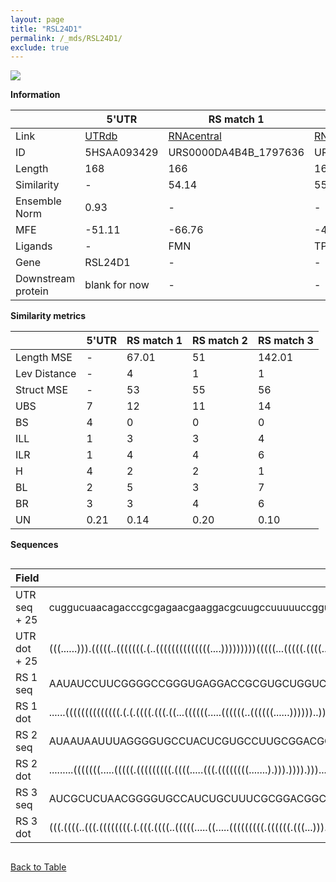 ```yaml
---
layout: page
title: "RSL24D1"
permalink: /_mds/RSL24D1/
exclude: true
---
```




![](../../alns_9.28.22/aln_5HSAA093429_0.998.png?raw=true)


**Information**

| | 5'UTR       | RS match 1   | RS match 2  | RS match 3 |
| ---- | ----------- | ----------- | ----------- | ----------- |
| Link | <a href="http://utrdb.ba.itb.cnr.it/getutr/5HSAA093429/1" target="_blank" rel="noopener noreferrer">UTRdb</a>   | <a href="https://rnacentral.org/rna/URS0000DA4B4B/1797636" target="_blank" rel="noopener noreferrer">RNAcentral</a>     |<a href="https://rnacentral.org/rna/URS0000AB9EB5/626522" target="_blank" rel="noopener noreferrer">RNAcentral</a>  | <a href="https://rnacentral.org/rna/URS0000AB1793/1337887" target="_blank" rel="noopener noreferrer">RNAcentral</a>   |
| ID | 5HSAA093429     | URS0000DA4B4B_1797636     | URS0000AB9EB5_626522     | URS0000AB1793_1337887     |
| Length | 168     |  166    | 167   |  167    |
| Similarity | - | 54.14 | 55.46 | 56.91 |
| Ensemble Norm | 0.93 | - | - | - |
| MFE | -51.11 | -66.76 | -47.93 | -51.48 |
| Ligands | - | FMN | TPP | TPP |
| Gene | RSL24D1 | - | - | - |
| Downstream protein | blank for now    |    -    | -  | - |


**Similarity metrics**

| | 5'UTR       | RS match 1   | RS match 2  | RS match 3 |
| ---- | ----------- | ----------- | ----------- | ----------- |
| Length MSE | - | 67.01 | 51 | 142.01 |
| Lev Distance | - | 4 | 1 | 1 |
| Struct MSE | - | 53 | 55 | 56 |
| UBS| 7 | 12 | 11 | 14 |
| BS | 4 | 0 | 0 | 0 |
| ILL | 1 | 3 | 3 | 4 |
| ILR | 1 | 4 | 4 | 6 |
| H | 4 | 2 | 2 | 1 |
| BL | 2 | 5 | 3 | 7 |
| BR | 3 | 3 | 4 | 6 |
| UN | 0.21 | 0.14 | 0.20 | 0.10 |

**Sequences**


<div style="overflow-x:auto;">

<table>
<colgroup>
<col width="30%" />
<col width="70%" />
</colgroup>
<thead>
<tr class="header">
<th>Field</th>
<th>Description</th>
</tr>
</thead>
<tbody>
<tr>
<td markdown="span">UTR seq + 25 </td>
<td markdown="span"> cuggucuaacagacccgcgagaacgaaggacgcuugccuuuuuccggucggggaagggggaagaagguaacuuccggugacgggguugcaucacuuccucucaagcuuggcguuuguuuggugggguuacacgcggguucaacATGCGTATCGAAAAGTGTTATTTCT </td>
</tr>
<tr>
<td markdown="span">UTR dot + 25  </td>
<td markdown="span"> (((......))).(((((..(((((((.(..((((((((((((((....)))))))))(((((...(((((.((((....)))))))))....)))))...)))))....).))))))).))))).....((((((......).)))))...................
</td>
</tr>


<tr>
<td markdown="span">RS 1 seq </td>
<td markdown="span"> AAUAUCCUUCGGGGCCGGGUGAGGACCGCGUGCUGGUCCAAUUCCCGAUCGGCGGUAAGCCGGCAGUAAAGCCGGCAAGCCCGCGAGCCAAAGCGGAAUUUCCGCAGCGGCAUGAUCCGGUGUGAUUCCGGAGCCGACCGUAUAGUCGGGAUGAAAGAAGGAAAAG
</td>
</tr>


<tr>
<td markdown="span">RS 1 dot </td>
<td markdown="span"> ......((((((((((((((.(.(.((((.(((.((...((((((.....((((((..((((((......))))))..))).....))).....)))))).)))))))))).).))))))).....)))))))(((((......))))).................
</td>
</tr>


<tr>
<td markdown="span">RS 2 seq </td>
<td markdown="span"> AUAAUAAUUUAGGGGUGCCUACUCGUGCCUUGCGGACGCUUUGCGCCGUGAGCUAUUCGGUUGAAGCAGUGAGCUGACGAACACGAGCUCCGCGGGGAGCGGCUGAGAACAAACCCUUAUAACCUGAUCCGGGUAAUGCCGGCGAAGAGAAAAUUACUGUUAUAUGC
</td>
</tr>


<tr>
<td markdown="span">RS 2 dot </td>
<td markdown="span"> .........(((((((.....(((((.(((((((((.((((.....(((.((((((((.......).))).)))).))).....))))))))))))).))....))).....)))))))....((...((((......))))...))....................
</td>
</tr>


<tr>
<td markdown="span">RS 3 seq </td>
<td markdown="span"> AUCGCUCUAACGGGGUGCCAUCUGCUUUCGCGGACGGCUGAGAGGUCCAAAGAGCAUUUCCAGCAAAAGUGUAAAACGGUUUUGCGCCCGGAAAUGCUGAAUAAAACGGCCAACCCGCUGAACCUGAUCCGGUUUGCACCGGCGGAGGGAUUAGAUGCUCCAUAAAC
</td>
</tr>


<tr>
<td markdown="span">RS 3 dot </td>
<td markdown="span"> (((.((((..(((.((((((((.(.(((.((((..(((((.....((.....(((((((((.((((((.(((...))).))))))....)))))))))))......)))))...)))).))).).)))..)))..)).)))..)))).)))................
</td>
</tr>

</tbody>
</table>


</div>


[Back to Table](../../display)

